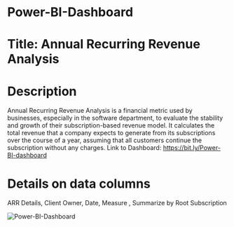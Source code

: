 # Power-BI-Dashboard 
# Title: Annual Recurring Revenue Analysis

# Description 

Annual Recurring Revenue Analysis is a financial metric used by businesses, especially in the software department, to evaluate the stability and growth of their subscription-based revenue model. It calculates the total revenue that a company expects to generate from its subscriptions over the course of a year, assuming that all customers continue the subscription without any charges. 
Link to Dashboard: https://bit.ly/Power-BI-dashboard

# Details on data columns
ARR Details, Client Owner, Date, Measure , Summarize by Root Subscription

![Power-BI-Dashboard](https://github.com/fathurrahmanyahyasatrio/Power-BI-Dashboard/assets/124481470/3692c51b-2331-415f-a1df-eba68543e2f9)
